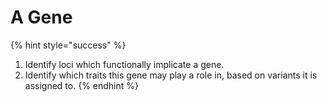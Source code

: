 # A Gene

{% hint style="success" %}
1. Identify loci which functionally implicate a gene. 
2. Identify which traits this gene may play a role in, based on variants it is assigned to.
{% endhint %}



